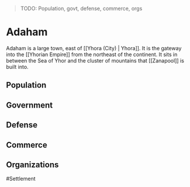 > TODO: Population, govt, defense, commerce, orgs

# Adaham
Adaham is a large town, east of [[Yhora (City) | Yhora]]. It is the gateway into the [[Yhorian Empire]] from the northeast of the continent. It sits in between the Sea of Yhor and the cluster of mountains that [[Zanapool]] is built into. 

## Population


## Government


## Defense


## Commerce


## Organizations


#Settlement 